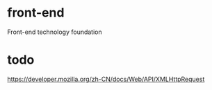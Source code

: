 # front-end
Front-end technology foundation


# todo
https://developer.mozilla.org/zh-CN/docs/Web/API/XMLHttpRequest

